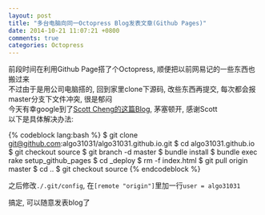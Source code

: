 ```yaml
---
layout: post
title: "多台电脑向同一Octopress Blog发表文章(Github Pages)"
date: 2014-10-21 11:07:21 +0800
comments: true
categories: Octopress
---
```

前段时间在利用Github Page搭了个Octopress, 顺便把以前网易记的一些东西也搬过来  
不过由于是用公司电脑搭的, 回到家里clone下源码, 改些东西再提交, 每次都会报master分支下文件冲突, 很是郁闷  
今天有幸google到了[Scott Cheng的这篇Blog](http://scottcheng.com/blog/2012/11/setting-up-existing-octopress-blog-on-a-new-computer/), 茅塞顿开, 感谢Scott  
以下是具体解决办法:

{% codeblock lang:bash %}
$ git clone git@github.com:algo31031/algo31031.github.io.git
$ cd algo31031.github.io
$ git checkout source
$ git branch -d master
$ bundle install 
$ bundle exec rake setup_github_pages
$ cd _deploy
$ rm -f index.html
$ git pull origin master
$ cd ..
$ git checkout source
{% endcodeblock %}

之后修改`./.git/config`, 在`[remote "origin"]`里加一行`user = algo31031`

搞定, 可以随意发表blog了
